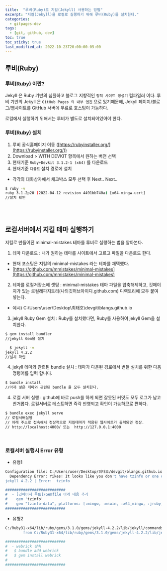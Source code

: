```yaml
---
title:  "루비(Ruby)로 지킬(Jekyll) 사용하는 방법"
excerpt: "지킬(Jekyll)을 로컬로 실행하기 위해 루비(Ruby)를 설치한다."
categories:
  - gitpages-dev
tags:
  - [git, github, dev]
toc: true
toc_sticky: true
last_modified_at: 2022-10-23T20:00:00-05:00
---
```

## 루비(Ruby)

### 루비(Ruby) 이란?
Jekyll 은 Ruby 기반의 심플하고 블로그 지향적인 `정적 사이트 생성기` 컴파일러 이다. 
루비 기반의 Jekyll 은 `GitHub Pages 의 내부 엔진` 으로 있기때문에, Jekyll 페이지/블로그/웹사이트를 GitHub 서버에 무료로 호스팅이 가능하다.  

로컬에서 실행하기 위해서는 루비가 별도로 설치되어있어야 한다.
<br>

### 루비(Ruby) 설치
1. 루비 공식홈페이지 이동 ([https://rubyinstaller.org/](https://rubyinstaller.org/))
2. Download > WITH DEVKIT 항목에서 원하는 버전 선택 
3. 현재기준 `Ruby+Devkit 3.1.2-1 (x64)` 를 다운로드
4. 현재기준 `디폴트` 설치 경로에 설치
  * 각각의 대화상자에서 체크박스 모두 선택 후 Next.. Next..
  
```bash
$ ruby -v 
ruby 3.1.2p20 (2022-04-12 revision 4491bb740a) [x64-mingw-ucrt]
//설치 확인
```
<br>
<br>

## 로컬서버에서 지킬 테마 실행하기
지킬로 만들어진 minimal-mistakes 테마를 루비로 실행하는 법을 알아본다.

1. 테마 다운로드
: 내가 원하는 테마를 사이트에서 고르고 파일을 다운로드 한다. 
  * 현재 포스팅은 지킬의 minimal-mistakes 라는 테마를 채택했다.
  * [https://github.com/mmistakes/minimal-mistakes](https://github.com/mmistakes/minimal-mistakes)
2. 테마를 로컬저장소에 셋팅
: minimal-mistakes 테마 파일을 압축해제하고, 깃페이지가 있는 로컬레파지토리(나의깃허브아이디.github.com) 디렉토리에 모두 붙여넣는다.
  * 예시) C:\Users\user\Desktop\최태호\devgit\blangs.github.io
3. jekyll Ruby Gem 설치
: Ruby를 설치했다면, Ruby를 사용하여 jekyll Gem을 설치한다.
```bash
$ gem install bundler
//jekyll Gem을 설치  
```
```bash
  $ jekyll -v
jekyll 4.2.2
//설치 확인
```
4. jekyll 테마와 관련된 bundle 설치
: 테마가 다운된 경로에서 번들 설치를 위한 다음 명령어를 입력 합니다.
```bash
$ bundle install
//아까 넣은 테마와 관련된 bundle 을 모두 설치한다.
```
4. 로컬 서버 실행
: github에 바로 push를 하게 되면 잘못된 커밋도 모두 로그가 남고 번거롭다. 로컬서버로 테스트하면 즉각 반영되고 확인이 가능하므로 편하다.
```bash
$ bundle exec jekyll serve
// 로컬서버실행
// 아래 주소로 접속해서 정상적으로 지킬테마가 적용된 웹사이트가 출력되면 정상.
// http://localhost:4000/ 또는  http://127.0.0.1:4000
```
<br>

### 로컬서버 실행시 Error 유형

- 유형1

```bash
Configuration file: C:/Users/user/Desktop/최태호/devgit/blangs.github.io/_config.yml
  Dependency Error: Yikes! It looks like you don't have tzinfo or one of its dependencies installed. In order to use Jekyll as currently configured, you'll need to install this gem. If you've run Jekyll with `bundle exec`, ensure that you have included the tzinfo gem in your Gemfile as well. The full error message from Ruby is: 'cannot load such file -- tzinfo' If you run into trouble, you can find helpful resources at https://jekyllrb.com/help/!
jekyll 4.2.2 | Error:  tzinfo

###########################
#  - [깃페이지 루트]/Gemfile 아래 내용 추가
#    gem 'tzinfo'
#    gem "tzinfo-data", platforms: [:mingw, :mswin, :x64_mingw, :jruby]
###########################  
```  

- 유형2

```bash
C:/Ruby31-x64/lib/ruby/gems/3.1.0/gems/jekyll-4.2.2/lib/jekyll/commands/serve/servlet.rb:3:in `require': cannot load such file -- webrick (LoadError)
        from C:/Ruby31-x64/lib/ruby/gems/3.1.0/gems/jekyll-4.2.2/lib/jekyll/commands/serve/servlet.rb:3:in `<top (required)>'

###########################
#  - webrick 설치
#   $ bundle add webrick
#   $ gem install webrick
#   
###########################  
```
  

